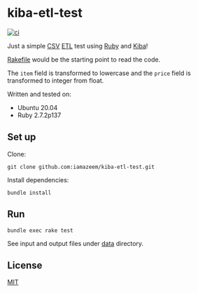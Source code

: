# kiba-etl-test

[![ci](https://github.com/iamazeem/kiba-etl-test/actions/workflows/ci.yml/badge.svg?branch=main)](https://github.com/iamazeem/kiba-etl-test/actions/workflows/ci.yml)

Just a simple [CSV](https://en.wikipedia.org/wiki/Comma-separated_values)
[ETL](https://en.wikipedia.org/wiki/Extract,_transform,_load) test using
[Ruby](https://en.wikipedia.org/wiki/Ruby_(programming_language)) and
[Kiba](https://github.com/thbar/kiba)!

[Rakefile](Rakefile) would be the starting point to read the code.

The `item` field is transformed to lowercase and the `price` field is
transformed to integer from float.

Written and tested on:

- Ubuntu 20.04
- Ruby 2.7.2p137

## Set up

Clone:

```shell
git clone github.com:iamazeem/kiba-etl-test.git
```

Install dependencies:

```shell
bundle install
```

## Run

```shell
bundle exec rake test
```

See input and output files under [data](data) directory.

## License

[MIT](./LICENSE)
